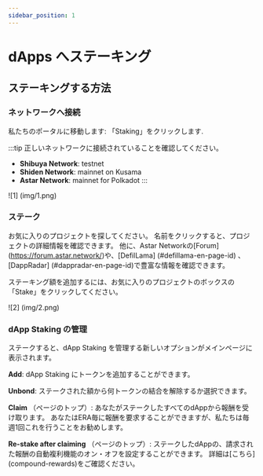 ```yaml
---
sidebar_position: 1
---
```


# dApps へステーキング

## ステーキングする方法

### ネットワークへ接続

私たちのポータルに移動します: 「Staking」をクリックします.

:::tip
正しいネットワークに接続されていることを確認してください。
- **Shibuya Network**: testnet
- **Shiden Network**: mainnet on Kusama
- **Astar Network**: mainnet for Polkadot
:::

![1] (img/1.png)

### ステーク

お気に入りのプロジェクトを探してください。 名前をクリックすると、プロジェクトの詳細情報を確認できます。 他に、Astar Networkの[Forum] (https://forum.astar.network/)や、[DefilLama] (#defillama-en-page-id) 、[DappRadar] (#dappradar-en-page-id)で豊富な情報を確認できます。

ステーキング額を追加するには、お気に入りのプロジェクトのボックスの「Stake」をクリックしてください。

![2] (img/2.png)

### dApp Staking の管理

ステークすると、dApp Staking を管理する新しいオプションがメインページに表示されます。

**Add**: dApp Staking にトークンを追加することができます。

**Unbond**: ステークされた額から何トークンの結合を解除するか選択できます。

**Claim** （ページのトップ）: あなたがステークしたすべてのdAppから報酬を受け取ります。 あなたはERA毎に報酬を要求することができますが、私たちは毎週1回これを行うことをお勧めします。

**Re-stake after claiming** （ページのトップ）: ステークしたdAppの、請求された報酬の自動複利機能のオン・オフを設定することができます。 詳細は[こちら] (compound-rewards)をご確認ください。
